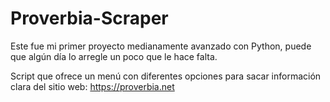 # Proverbia-Scraper
Este fue mi primer proyecto medianamente avanzado con Python, puede que algún día lo arregle un poco que le hace falta.

Script que ofrece un menú con diferentes opciones para sacar información clara del sitio web: https://proverbia.net

